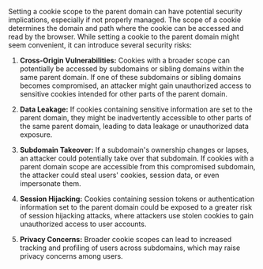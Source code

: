 Setting a cookie scope to the parent domain can have potential security implications, especially if not properly managed. The scope of a cookie determines the domain and path where the cookie can be accessed and read by the browser. While setting a cookie to the parent domain might seem convenient, it can introduce several security risks:

1. **Cross-Origin Vulnerabilities:** Cookies with a broader scope can potentially be accessed by subdomains or sibling domains within the same parent domain. If one of these subdomains or sibling domains becomes compromised, an attacker might gain unauthorized access to sensitive cookies intended for other parts of the parent domain.

2. **Data Leakage:** If cookies containing sensitive information are set to the parent domain, they might be inadvertently accessible to other parts of the same parent domain, leading to data leakage or unauthorized data exposure.

3. **Subdomain Takeover:** If a subdomain's ownership changes or lapses, an attacker could potentially take over that subdomain. If cookies with a parent domain scope are accessible from this compromised subdomain, the attacker could steal users' cookies, session data, or even impersonate them.

4. **Session Hijacking:** Cookies containing session tokens or authentication information set to the parent domain could be exposed to a greater risk of session hijacking attacks, where attackers use stolen cookies to gain unauthorized access to user accounts.

5. **Privacy Concerns:** Broader cookie scopes can lead to increased tracking and profiling of users across subdomains, which may raise privacy concerns among users.
